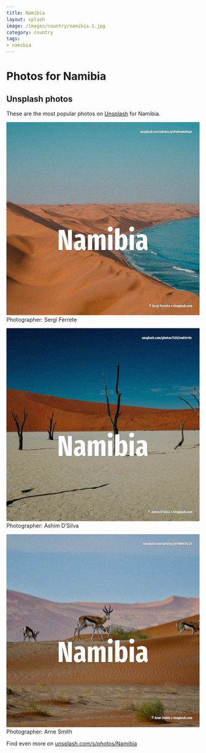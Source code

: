 ```yaml
---
title: Namibia
layout: splash
image: /images/country/namibia.1.jpg
category: country
tags:
- namibia
---
```

# Photos for Namibia
 
## Unsplash photos
These are the most popular photos on [Unsplash](https://unsplash.com) for Namibia.
 
![Namibia](/images/country/namibia.1.jpg)
Photographer:  Sergi Ferrete
 
![Namibia](/images/country/namibia.2.jpg)
Photographer:  Ashim D’Silva
 
![Namibia](/images/country/namibia.3.jpg)
Photographer:  Arne Smith
 
Find even more on [unsplash.com/s/photos/Namibia](https://unsplash.com/s/photos/Namibia)
 
